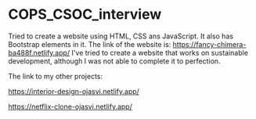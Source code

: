 # COPS_CSOC_interview

Tried to create a website using HTML, CSS ans JavaScript.
It also has Bootstrap elements in it.
The link of the website is: https://fancy-chimera-ba488f.netlify.app/
I've tried to create a website that works on sustainable development, although I was not able to complete it to perfection.

The link to my other projects:


https://interior-design-ojasvi.netlify.app/


https://netflix-clone-ojasvi.netlify.app/


